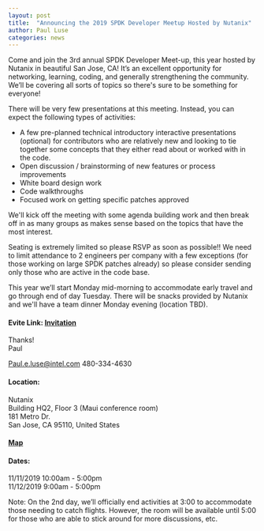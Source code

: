 ```yaml
---
layout: post
title:  "Announcing the 2019 SPDK Developer Meetup Hosted by Nutanix"
author: Paul Luse
categories: news
---
```


Come and join the 3rd annual SPDK Developer Meet-up, this year hosted by Nutanix in beautiful San Jose, CA!
It’s an excellent opportunity for networking, learning, coding, and generally strengthening the community.
We’ll be covering all sorts of topics so there's sure to be something for everyone!

There will be very few presentations at this meeting. Instead, you can expect the following types of activities:

* A few pre-planned technical introductory interactive presentations (optional) for contributors who are
relatively new and looking to tie together some concepts that they either read about or worked with in the code.
* Open discussion / brainstorming of new features or process improvements
* White board design work
* Code walkthroughs
* Focused work on getting specific patches approved

We'll kick off the meeting with some agenda building work and then break off in as many groups as makes sense
based on the topics that have the most interest.

Seating is extremely limited so please RSVP as soon as possible!! We need to limit attendance to 2 engineers per
company with a few exceptions (for those working on large SPDK patches already) so please consider sending only
those who are active in the code base.

This year we’ll start Monday mid-morning to accommodate early travel and go through end of day Tuesday.  There
will be snacks provided by Nutanix and we'll have a team dinner Monday evening (location TBD).

#### Evite Link: [Invitation](http://evite.me/4KQHrhSu9w)

Thanks!<br/>
Paul

Paul.e.luse@intel.com
480-334-4630

#### Location:

Nutanix<br/>
Building HQ2, Floor 3 (Maui conference room)<br/>
181 Metro Dr.<br/>
San Jose, CA 95110, United States

#### [Map](https://goo.gl/maps/gSS1evgfFJqAhLPq7)

#### Dates:

11/11/2019 10:00am - 5:00pm<br/>
11/12/2019 9:00am - 5:00pm

Note: On the 2nd day, we’ll officially end activities at 3:00 to accommodate those needing to catch flights. However,
the room will be available until 5:00 for those who are able to stick around for more discussions, etc.
